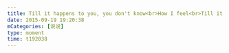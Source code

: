 ```yaml
---
title: Till it happens to you, you don't know<br>How I feel<br>Till it happens to you, you won't know<br>It won't be real (how could you know?)<br>No It won't be real (how could you know?)
date: 2015-09-19 19:20:38
mCategories: [说说]
type: moment
time: t192038
---
```


<div id="pics-20150919192038"></div>

<script src="/lib/moment/pics.js"></script>
<script>
var data = [
    {"link": "2015-09-19_000000.jpeg", "type": "shuoshuo"},
    {"link": "2015-09-19_000001.jpeg", "type": "shuoshuo"},
    {"link": "2015-09-19_000002.webp", "type": "shuoshuo"}
];
picsRender(data, "pics-20150919192038");
</script>
